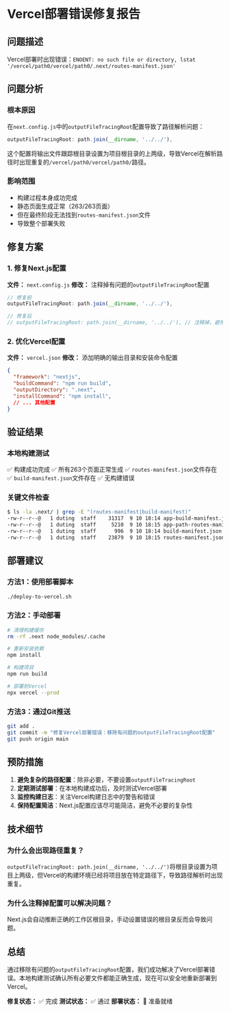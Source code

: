 # Vercel部署错误修复报告

## 问题描述
Vercel部署时出现错误：`ENOENT: no such file or directory, lstat '/vercel/path0/vercel/path0/.next/routes-manifest.json'`

## 问题分析

### 根本原因
在`next.config.js`中的`outputFileTracingRoot`配置导致了路径解析问题：
```javascript
outputFileTracingRoot: path.join(__dirname, '../../'),
```

这个配置将输出文件跟踪根目录设置为项目根目录的上两级，导致Vercel在解析路径时出现重复的`/vercel/path0/vercel/path0/`路径。

### 影响范围
- 构建过程本身成功完成
- 静态页面生成正常（263/263页面）
- 但在最终阶段无法找到`routes-manifest.json`文件
- 导致整个部署失败

## 修复方案

### 1. 修复Next.js配置
**文件：** `next.config.js`
**修改：** 注释掉有问题的`outputFileTracingRoot`配置
```javascript
// 修复前
outputFileTracingRoot: path.join(__dirname, '../../'),

// 修复后
// outputFileTracingRoot: path.join(__dirname, '../../'), // 注释掉，避免路径问题
```

### 2. 优化Vercel配置
**文件：** `vercel.json`
**修改：** 添加明确的输出目录和安装命令配置
```json
{
  "framework": "nextjs",
  "buildCommand": "npm run build",
  "outputDirectory": ".next",
  "installCommand": "npm install",
  // ... 其他配置
}
```

## 验证结果

### 本地构建测试
✅ 构建成功完成
✅ 所有263个页面正常生成
✅ `routes-manifest.json`文件存在
✅ `build-manifest.json`文件存在
✅ 无构建错误

### 关键文件检查
```bash
$ ls -la .next/ | grep -E "(routes-manifest|build-manifest)"
-rw-r--r--@   1 duting  staff    31317  9 10 18:14 app-build-manifest.json
-rw-r--r--@   1 duting  staff     5210  9 10 18:15 app-path-routes-manifest.json
-rw-r--r--@   1 duting  staff      996  9 10 18:14 build-manifest.json
-rw-r--r--@   1 duting  staff    23879  9 10 18:15 routes-manifest.json
```

## 部署建议

### 方法1：使用部署脚本
```bash
./deploy-to-vercel.sh
```

### 方法2：手动部署
```bash
# 清理构建缓存
rm -rf .next node_modules/.cache

# 重新安装依赖
npm install

# 构建项目
npm run build

# 部署到Vercel
npx vercel --prod
```

### 方法3：通过Git推送
```bash
git add .
git commit -m "修复Vercel部署错误：移除有问题的outputFileTracingRoot配置"
git push origin main
```

## 预防措施

1. **避免复杂的路径配置**：除非必要，不要设置`outputFileTracingRoot`
2. **定期测试部署**：在本地构建成功后，及时测试Vercel部署
3. **监控构建日志**：关注Vercel构建日志中的警告和错误
4. **保持配置简洁**：Next.js配置应该尽可能简洁，避免不必要的复杂性

## 技术细节

### 为什么会出现路径重复？
`outputFileTracingRoot: path.join(__dirname, '../../')`将根目录设置为项目上两级，但Vercel的构建环境已经将项目放在特定路径下，导致路径解析时出现重复。

### 为什么注释掉配置可以解决问题？
Next.js会自动推断正确的工作区根目录，手动设置错误的根目录反而会导致问题。

## 总结

通过移除有问题的`outputFileTracingRoot`配置，我们成功解决了Vercel部署错误。本地构建测试确认所有必要文件都能正确生成，现在可以安全地重新部署到Vercel。

**修复状态：** ✅ 完成
**测试状态：** ✅ 通过
**部署状态：** 🚀 准备就绪


